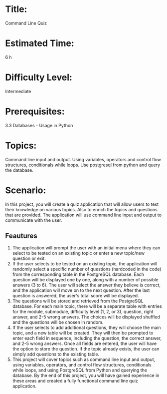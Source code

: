 # Title: 
Command Line Quiz
# Estimated Time:
6 h
# Difficulty Level:
Intermediate
# Prerequisites:
3.3 Databases - Usage in Python
# Topics:
Command line input and output. Using variables, operators and control flow structures, conditionals while loops. Use postgresql from python and query the database. 
# Scenario:
In this project, you will create a quiz application that will allow users to test their knowledge on various topics. Also to enrich the topics and questions that are provided. The application will use command line input and output to communicate with the user.
## Feautures
1. The application will prompt the user with an initial menu where they can select to be tested on an existing topic or enter a new topic/new question or exit. 
2. If the user selects to be tested on an existing topic, the application will randomly select a specific number of questions (hardcoded in the code) from the corresponding table in the PostgreSQL database. Each question will be displayed one by one, along with a number of possible answers (3 to 6). The user will select the answer they believe is correct, and the application will move on to the next question. After the last question is answered, the user's total score will be displayed.
3. The questions will be stored and retrieved from the PostgreSQL database. For each main topic, there will be a separate table with entries for the module, submodule, difficulty level (1, 2, or 3), question, right answer, and 2-5 wrong answers. The choices will be displayed shuffled and the questions will be chosen in random.
4. If the user selects to add additional questions, they will choose the main topic, and a new table will be created. They will then be prompted to enter each field in sequence, including the question, the correct answer, and 2-5 wrong answers. Once all fields are entered, the user will have the option to store the question. If the topic already exists, the user can simply add questions to the existing table.
5. This project will cover topics such as command line input and output, using variables, operators, and control flow structures, conditionals while loops, and using PostgreSQL from Python and querying the database. By the end of this project, you will have gained experience in these areas and created a fully functional command line quiz application.
